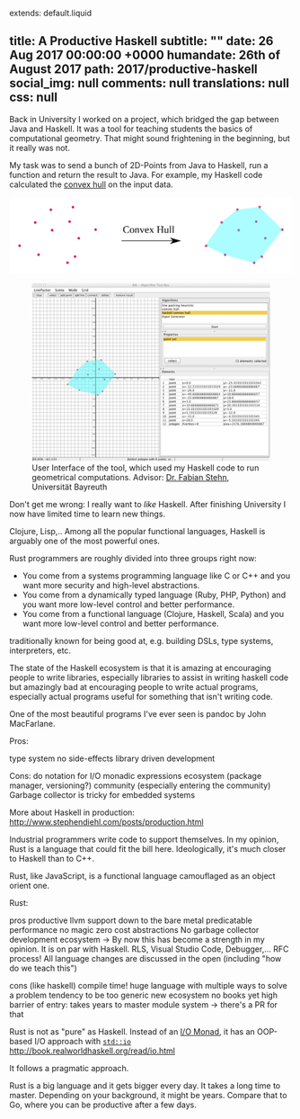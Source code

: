 extends: default.liquid

title:      A Productive Haskell
subtitle: ""
date:       26  Aug 2017 00:00:00 +0000
humandate:  26th of August 2017
path:       2017/productive-haskell
social_img: null
comments: null
translations: null
css: null
---

Back in University I worked on a project, which bridged the gap between Java and Haskell.
It was a tool for teaching students the basics of computational geometry.
That might sound frightening in the beginning, but it really was not.

My task was to send a bunch of 2D-Points from Java to Haskell, run a function and return the result to Java.
For example, my Haskell code calculated the [convex hull](https://en.wikipedia.org/wiki/Convex_hull) on the input data.

<img src="/img/posts/2017/haskell-java/convex-hull.svg" alt="Calculating the convex hull on a point cloud"/>

<figure>
  <img src="/img/posts/2017/haskell-java/convex-hull.jpg" alt="A GUI tool for computational geometry">
  <figcaption>
  User Interface of the tool, which used my Haskell code to run geometrical computations.
  Advisor: <a href="http://www.ai6.uni-bayreuth.de/en/members/fabian-stehn-en.html">Dr. Fabian Stehn</a>, Universit&auml;t Bayreuth
  </figcaption>
</figure>



Don't get me wrong: I really want to *like* Haskell.
After finishing University I now have limited time to learn new things.

Clojure, Lisp,..
Among all the popular functional languages, Haskell is arguably one of the most powerful ones.

Rust programmers are roughly divided into three groups right now:

* You come from a systems programming language like C or C++ and you want more security and high-level abstractions.
* You come from a dynamically typed language (Ruby, PHP, Python) and you want more low-level control and better performance.
* You come from a functional language (Clojure, Haskell, Scala) and you want more low-level control and better performance.





traditionally known for being good at, e.g. building DSLs, type systems, interpreters, etc.

 The state of the Haskell ecosystem is that it is amazing at encouraging people to write libraries, especially libraries to assist in writing haskell code but amazingly bad at encouraging people to write actual programs, especially actual programs useful for something that isn't writing code.

One of the most beautiful programs I've ever seen is pandoc by John MacFarlane.

Pros:

type system
no side-effects
library driven development


Cons: 
do notation for I/O
monadic expressions
ecosystem (package manager, versioning?)
community (especially entering the community)
Garbage collector is tricky for embedded systems


More about Haskell in production:
http://www.stephendiehl.com/posts/production.html

Industrial programmers write code to support themselves.
In my opinion, Rust is a language that could fit the bill here.
Ideologically, it's much closer to Haskell than to C++.

Rust, like JavaScript, is a functional language camouflaged as an object orient one.

Rust:

pros
 productive
 llvm support
 down to the bare metal
 predicatable performance
 no magic
 zero cost abstractions
 No garbage collector 
 development ecosystem -> By now this has become a strength in my opinion. It is on par with Haskell.
 RLS, Visual Studio Code, Debugger,...
 RFC process! All language changes are discussed in the open (including "how do we teach this")


cons (like haskell)
    compile time!
    huge language with multiple ways to solve a problem
    tendency to be too generic
    new ecosystem
    no books yet
    high barrier of entry: takes years to master
    module system -> there's a PR for that


Rust is not as "pure" as Haskell. 
Instead of an [I/O Monad](https://wiki.haskell.org/IO_inside), it has an OOP-based I/O approach with [`std::io`](https://doc.rust-lang.org/std/io/)
http://book.realworldhaskell.org/read/io.html

It follows a pragmatic approach.


Rust is a big language and it gets bigger every day.
It takes a long time to master. Depending on your background, it might be years.
Compare that to Go, where you can be productive after a few days.
